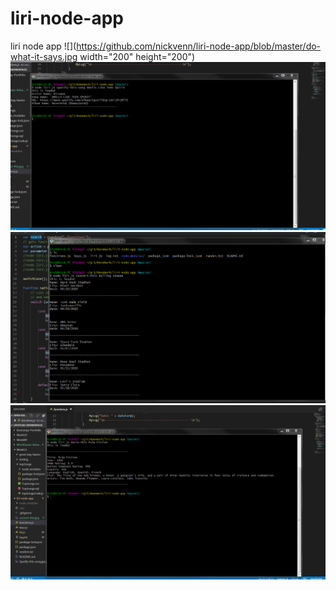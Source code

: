 # liri-node-app
liri node app
![](https://github.com/nickvenn/liri-node-app/blob/master/do-what-it-says.jpg width="200" height="200")
![](https://github.com/nickvenn/liri-node-app/blob/master/Spotify-this-song.jpg)
![](https://github.com/nickvenn/liri-node-app/blob/master/concert-this.jpg)
![](https://github.com/nickvenn/liri-node-app/blob/master/movie-this.jpg)

